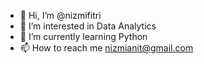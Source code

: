 - 👋 Hi, I’m @nizmifitri
- 👀 I’m interested in Data Analytics
- 🌱 I’m currently learning Python
- 📫 How to reach me nizmianit@gmail.com

<!---
nizmifitri/nizmifitri is a ✨ special ✨ repository because its `README.md` (this file) appears on your GitHub profile.
You can click the Preview link to take a look at your changes.
--->
